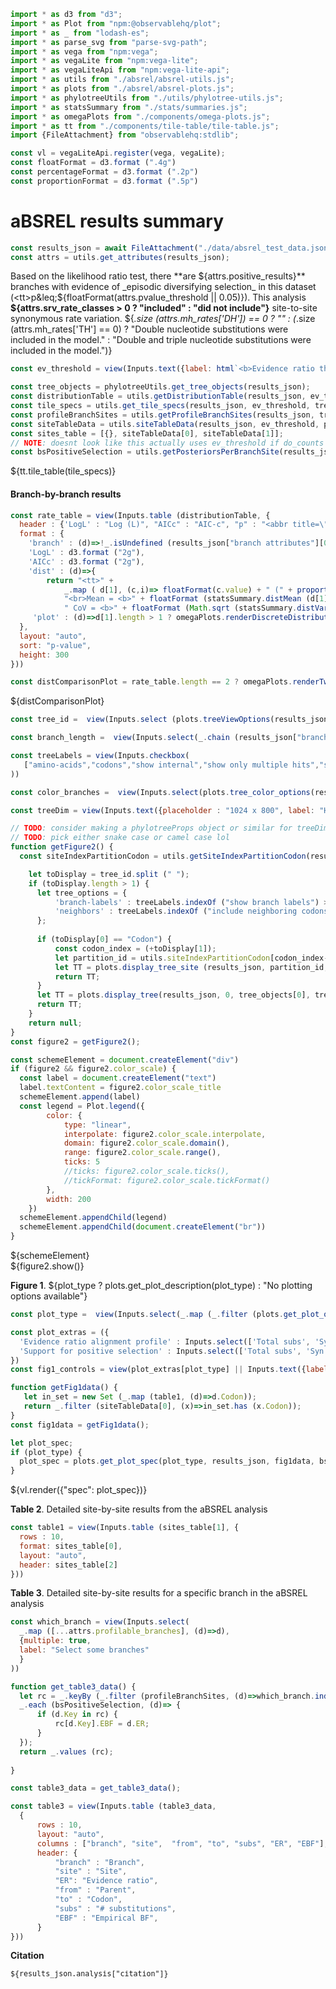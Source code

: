```js
import * as d3 from "d3";
import * as Plot from "npm:@observablehq/plot";
import * as _ from "lodash-es";
import * as parse_svg from "parse-svg-path";
import * as vega from "npm:vega";
import * as vegaLite from "npm:vega-lite";
import * as vegaLiteApi from "npm:vega-lite-api";
import * as utils from "./absrel/absrel-utils.js";
import * as plots from "./absrel/absrel-plots.js";
import * as phylotreeUtils from "./utils/phylotree-utils.js";
import * as statsSummary from "./stats/summaries.js";
import * as omegaPlots from "./components/omega-plots.js";
import * as tt from "./components/tile-table/tile-table.js";
import {FileAttachment} from "observablehq:stdlib";
```

```js
const vl = vegaLiteApi.register(vega, vegaLite);
const floatFormat = d3.format (".4g")
const percentageFormat = d3.format (".2p")
const proportionFormat = d3.format (".5p")
```

# aBSREL results summary

```js
const results_json = await FileAttachment("./data/absrel_test_data.json").json();
const attrs = utils.get_attributes(results_json);
```

Based on the likelihood ratio test, there **are ${attrs.positive_results}** branches with evidence of _episodic diversifying selection_ in this dataset (<tt>p&leq;${floatFormat(attrs.pvalue_threshold || 0.05)}</tt>).
This analysis **${attrs.srv_rate_classes > 0 ? "included" : "did not include"}** site-to-site synonymous rate variation. ${_.size (attrs.mh_rates['DH']) == 0 ? "" : (_.size (attrs.mh_rates['TH'] == 0) ? "Double nucleotide substitutions were included in the model." : "Double and triple nucleotide substitutions were included in the model.")}

```js
const ev_threshold = view(Inputs.text({label: html`<b>Evidence ratio threshold</b>`, value: "100", submit: "Update"}))
```

```js
const tree_objects = phylotreeUtils.get_tree_objects(results_json);
const distributionTable = utils.getDistributionTable(results_json, ev_threshold, tree_objects);
const tile_specs = utils.get_tile_specs(results_json, ev_threshold, tree_objects);
const profileBranchSites = utils.getProfileBranchSites(results_json, tree_objects);
const siteTableData = utils.siteTableData(results_json, ev_threshold, profileBranchSites);
const sites_table = [{}, siteTableData[0], siteTableData[1]];
// NOTE: doesnt look like this actually uses ev_threshold if do_counts is false anyhow..
const bsPositiveSelection = utils.getPosteriorsPerBranchSite(results_json, false, ev_threshold, tree_objects);
```

<div>${tt.tile_table(tile_specs)}</div>

#### Branch-by-branch results

```js
const rate_table = view(Inputs.table (distributionTable, {
  header : {'LogL' : "Log (L)", "AICc" : "AIC-c", "p" : "<abbr title=\"Number of estimated parameters\">Params.</abbr>", "dist" : "ω distribution", "plot" : "ω plot"},
  format : {
    'branch' : (d)=>!_.isUndefined (results_json["branch attributes"][0][d]["Corrected P-value"]) && results_json["branch attributes"][0][d]["Corrected P-value"]<=0.05 ? "<b>" + d+ "</b>" : d,
    'LogL' : d3.format ("2g"),
    'AICc' : d3.format ("2g"),
    'dist' : (d)=>{
        return "<tt>" +
            _.map ( d[1], (c,i)=> floatFormat(c.value) + " (" + proportionFormat (c.weight) + ") ") +
            "<br>Mean = <b>" + floatFormat (statsSummary.distMean (d[1])) + "</b>," +
            " CoV = <b>" + floatFormat (Math.sqrt (statsSummary.distVar (d[1]))/statsSummary.distMean (d[1])) + "</b></tt>"},
     'plot' : (d)=>d[1].length > 1 ? omegaPlots.renderDiscreteDistribution (d[1],{"height" : 40, "width" : 150, "ticks" : 2, "scale" : "log", "ref" : [1]}) : ''
  },
  layout: "auto",
  sort: "p-value",
  height: 300
}))
```

```js
const distComparisonPlot = rate_table.length == 2 ? omegaPlots.renderTwoDiscreteDistributions (rate_table[0].dist[1],rate_table[1].dist[1],{"label" : {"chart" : rate_table[0].plot[0], "series" : [rate_table[0].dist[3],rate_table[1].dist[3]]}, "width" : 700, "height" : 120, "scale" : "sqrt", "margin" : {top: 5, right: 250, bottom: 30, left: 20}}) : "<small>Select exactly two distributions to plot a side-by-side comparison</small>"
```
<div>${distComparisonPlot}</div>

```js
const tree_id =  view(Inputs.select (plots.treeViewOptions(results_json), {label: html`<b>Tree to view</b>`, placeholder : "Select something to view", "value" : "Alignment-wide tree"}))
```

```js
const branch_length =  view(Inputs.select(_.chain (results_json["branch attributes"]["attributes"]).toPairs().filter (d=>d[1]["attribute type"] == "branch length").map (d=>d[0]).value(),{value: "Baseline MG94xREV", label: html`<b>Branch length </b>`}))
```

```js
const treeLabels = view(Inputs.checkbox(
   ["amino-acids","codons","show internal","show only multiple hits","show only non-synonymous changes","sequence names","align tips","include neighboring codons","show branch labels"],{"value" : ["amino-acids","align tips"], label: html`<b>Tree labels</b>` }
))
```

```js
const color_branches =  view(Inputs.select(plots.tree_color_options(results_json, ev_threshold),{value: "Support for selection", label: html`<b>Color branches </b>`}))
```

```js
const treeDim = view(Inputs.text({placeholder : "1024 x 800", label: "H x W (pixels)", submit: "Resize", value: "1024 x 800"}))
```

```js
// TODO: consider making a phylotreeProps object or similar for treeDim, treeLabels, branch_length and color_branches
// TODO: pick either snake case or camel case lol
function getFigure2() {
  const siteIndexPartitionCodon = utils.getSiteIndexPartitionCodon(results_json);

    let toDisplay = tree_id.split (" ");
    if (toDisplay.length > 1) {
      let tree_options = {  
          'branch-labels' : treeLabels.indexOf ("show branch labels") >= 0,
          'neighbors' : treeLabels.indexOf ("include neighboring codons") >= 0
      };
      
      if (toDisplay[0] == "Codon") {  
          const codon_index = (+toDisplay[1]);
          let partition_id = utils.siteIndexPartitionCodon[codon_index-1][0]-1;
          let TT = plots.display_tree_site (results_json, partition_id, tree_objects[0], codon_index, tree_options, ev_threshold, treeDim, treeLabels, branch_length, color_branches);
          return TT;
      } 
      let TT = plots.display_tree(results_json, 0, tree_objects[0], tree_options, ev_threshold, treeDim, treeLabels, branch_length, color_branches);
      return TT;
    }
    return null;
}
const figure2 = getFigure2();
```

```js
const schemeElement = document.createElement("div")
if (figure2 && figure2.color_scale) {
  const label = document.createElement("text")
  label.textContent = figure2.color_scale_title
  schemeElement.append(label)
  const legend = Plot.legend({
        color: {
            type: "linear",
            interpolate: figure2.color_scale.interpolate,
            domain: figure2.color_scale.domain(),
            range: figure2.color_scale.range(),
            ticks: 5
            //ticks: figure2.color_scale.ticks(),
            //tickFormat: figure2.color_scale.tickFormat()
        },
        width: 200
    })
  schemeElement.appendChild(legend)
  schemeElement.appendChild(document.createElement("br"))
}
```
<div>${schemeElement}</div>
<link rel=stylesheet href='https://cdn.jsdelivr.net/npm/phylotree@0.1/phylotree.css'>
<div id="tree_container">${figure2.show()}</div>

**Figure 1**. ${plot_type ? plots.get_plot_description(plot_type) : "No plotting options available"}

```js
const plot_type =  view(Inputs.select(_.map (_.filter (plots.get_plot_options(attrs.srv_rate_classes, attrs.srv_distribution, bsPositiveSelection, profileBranchSites), (d)=>d[1](results_json)), d=>d[0]),{label: html`<b>Plot type</b>`, value : 'Evidence ratio alignment profile'}))
```

```js
const plot_extras = ({
  'Evidence ratio alignment profile' : Inputs.select(['Total subs', 'Syn subs', 'Non-syn subs'], {'label' : 'Circle size'} ),
  'Support for positive selection' : Inputs.select(['Total subs', 'Syn subs', 'Non-syn subs'], {'label' : 'Circle size'} )
})
const fig1_controls = view(plot_extras[plot_type] || Inputs.text({label: "Plot options", value: "None", disabled: true}))
```

```js
function getFig1data() {
   let in_set = new Set (_.map (table1, (d)=>d.Codon));
   return _.filter (siteTableData[0], (x)=>in_set.has (x.Codon));
}
const fig1data = getFig1data();
```

```js
let plot_spec;
if (plot_type) {
  plot_spec = plots.get_plot_spec(plot_type, results_json, fig1data, bsPositiveSelection, rate_table, attrs, fig1_controls, tree_objects, profileBranchSites)
}
```
<div>${vl.render({"spec": plot_spec})}</div>

**Table 2**. Detailed site-by-site results from the aBSREL analysis

```js
const table1 = view(Inputs.table (sites_table[1], {
  rows : 10,
  format: sites_table[0],
  layout: "auto",
  header: sites_table[2]
}))
```

**Table 3**. Detailed site-by-site results for a specific branch in the aBSREL analysis

```js
const which_branch = view(Inputs.select(
  _.map ([...attrs.profilable_branches], (d)=>d),
  {multiple: true,
  label: "Select some branches"
  }
))
```

```js
function get_table3_data() {
  let rc = _.keyBy (_.filter (profileBranchSites, (d)=>which_branch.indexOf (d.branch)>=0), (d)=>d.Key);
  _.each (bsPositiveSelection, (d)=> {
      if (d.Key in rc) {
          rc[d.Key].EBF = d.ER;
      }
  });
  return _.values (rc);
     
}

const table3_data = get_table3_data();
```

```js
const table3 = view(Inputs.table (table3_data,
  {
      rows : 10,
      layout: "auto",
      columns : ["branch", "site",  "from", "to", "subs", "ER", "EBF"],
      header: {
          "branch" : "Branch",
          "site" : "Site",
          "ER": "Evidence ratio",
          "from" : "Parent",
          "to" : "Codon",
          "subs" : "# substitutions",
          "EBF" : "Empirical BF",
      }
}))
```

**Citation**

<p><tt><small>${results_json.analysis["citation"]}</small></tt></p>